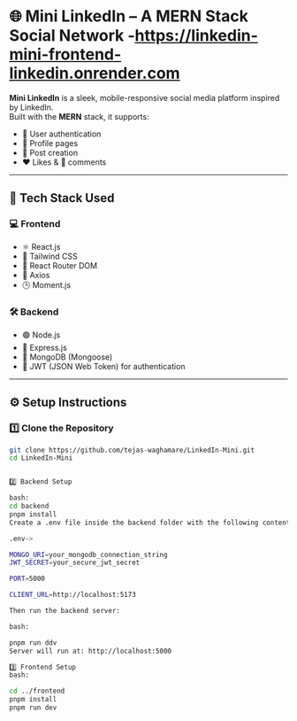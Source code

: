 # 🌐 Mini LinkedIn – A MERN Stack Social Network -https://linkedin-mini-frontend-linkedin.onrender.com

**Mini LinkedIn** is a sleek, mobile-responsive social media platform inspired by LinkedIn.  
Built with the **MERN** stack, it supports:

- 🔐 User authentication  
- 🙋 Profile pages  
- 📝 Post creation  
- ❤️ Likes & 💬 comments

---

## 🚀 Tech Stack Used

### 💻 Frontend

- ⚛️ React.js  
- 🎨 Tailwind CSS  
- 🔁 React Router DOM  
- 📡 Axios  
- 🕒 Moment.js  

### 🛠️ Backend

- 🟢 Node.js  
- 🚂 Express.js  
- 🍃 MongoDB (Mongoose)  
- 🔐 JWT (JSON Web Token) for authentication

---

## ⚙️ Setup Instructions

### 1️⃣ Clone the Repository

```bash
git clone https://github.com/tejas-waghamare/LinkedIn-Mini.git
cd LinkedIn-Mini


2️⃣ Backend Setup

bash:
cd backend
pnpm install
Create a .env file inside the backend folder with the following content:

.env->

MONGO_URI=your_mongodb_connection_string
JWT_SECRET=your_secure_jwt_secret

PORT=5000

CLIENT_URL=http://localhost:5173

Then run the backend server:

bash:

pnpm run ddv
Server will run at: http://localhost:5000

3️⃣ Frontend Setup
bash:

cd ../frontend
pnpm install
pnpm run dev




